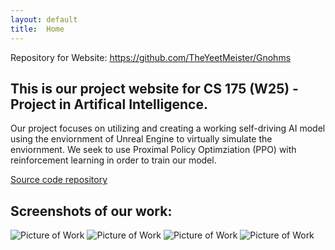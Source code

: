```yaml
---
layout: default
title:  Home
---
```


Repository for Website: https://github.com/TheYeetMeister/Gnohms

## This is our project website for CS 175 (W25) - Project in Artifical Intelligence. 

Our project focuses on utilizing and creating a working self-driving AI model using the enviornment of Unreal Engine to virtually simulate the enviornment. We seek to use Proximal Policy Optimziation (PPO) with reinforcement learning in order to train our model.

[Source code repository](https://github.com/kent3245/duckietown175)


## Screenshots of our work:

![Picture of Work](/img/IMG_1053.PNG)
![Picture of Work](/img/IMG_1050.JPG)
![Picture of Work](/img/IMG_1049.JPG)
![Picture of Work](/img/IMG_1046.JPG)